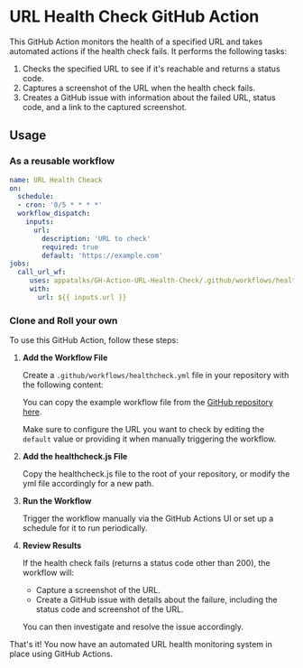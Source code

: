 # URL Health Check GitHub Action

This GitHub Action monitors the health of a specified URL and takes automated actions if the health check fails. It performs the following tasks:

1. Checks the specified URL to see if it's reachable and returns a status code.
2. Captures a screenshot of the URL when the health check fails.
3. Creates a GitHub issue with information about the failed URL, status code, and a link to the captured screenshot.

## Usage

### As a reusable workflow

```yml
name: URL Health Cheack
on:
  schedule:
  - cron: '0/5 * * * *'
  workflow_dispatch:
    inputs:
      url:
        description: 'URL to check'
        required: true
        default: 'https://example.com'
jobs:
  call_url_wf:
     uses: appatalks/GH-Action-URL-Health-Check/.github/workflows/healthcheck.yml@main
     with:
       url: ${{ inputs.url }}
```

### Clone and Roll your own

To use this GitHub Action, follow these steps:

1. **Add the Workflow File**

   Create a `.github/workflows/healthcheck.yml` file in your repository with the following content:

   You can copy the example workflow file from the [GitHub repository here](https://github.com/appatalks/GH-Action-URL-Health-Check/blob/main/.github/workflows/healthcheck.yml). 

   Make sure to configure the URL you want to check by editing the `default` value or providing it when manually triggering the workflow.

2. **Add the healthcheck.js File**

   Copy the healthcheck.js file to the root of your repository, or modify the yml file accordingly for a new path.    

3. **Run the Workflow**

   Trigger the workflow manually via the GitHub Actions UI or set up a schedule for it to run periodically.

5. **Review Results**

   If the health check fails (returns a status code other than 200), the workflow will:

   - Capture a screenshot of the URL.
   - Create a GitHub issue with details about the failure, including the status code and screenshot of the URL.

   You can then investigate and resolve the issue accordingly.

That's it! You now have an automated URL health monitoring system in place using GitHub Actions.
